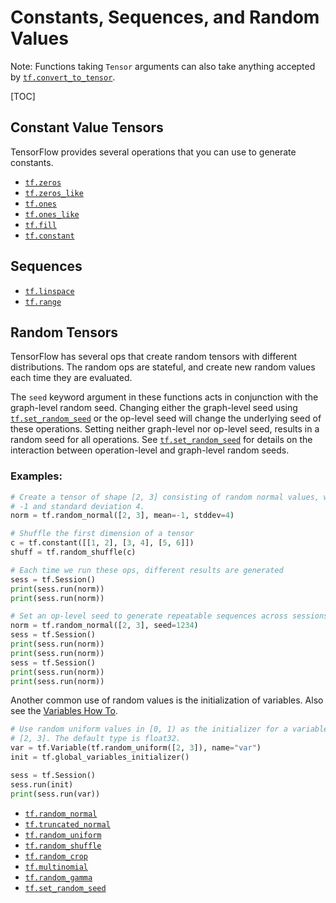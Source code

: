 # Constants, Sequences, and Random Values

Note: Functions taking `Tensor` arguments can also take anything accepted by
<a href="../../api_docs/python/tf/convert_to_tensor.md"><code>tf.convert_to_tensor</code></a>.

[TOC]

<h2 id="Constant_Value_Tensors">Constant Value Tensors</h2>

TensorFlow provides several operations that you can use to generate constants.

*   <a href="../../api_docs/python/tf/zeros.md"><code>tf.zeros</code></a>
*   <a href="../../api_docs/python/tf/zeros_like.md"><code>tf.zeros_like</code></a>
*   <a href="../../api_docs/python/tf/ones.md"><code>tf.ones</code></a>
*   <a href="../../api_docs/python/tf/ones_like.md"><code>tf.ones_like</code></a>
*   <a href="../../api_docs/python/tf/fill.md"><code>tf.fill</code></a>
*   <a href="../../api_docs/python/tf/constant.md"><code>tf.constant</code></a>

<h2 id="Sequences">Sequences</h2>

*   <a href="../../api_docs/python/tf/lin_space.md"><code>tf.linspace</code></a>
*   <a href="../../api_docs/python/tf/range.md"><code>tf.range</code></a>

<h2 id="Random_Tensors">Random Tensors</h2>

TensorFlow has several ops that create random tensors with different
distributions.  The random ops are stateful, and create new random values each
time they are evaluated.

The `seed` keyword argument in these functions acts in conjunction with
the graph-level random seed. Changing either the graph-level seed using
<a href="../../api_docs/python/tf/set_random_seed.md"><code>tf.set_random_seed</code></a> or the
op-level seed will change the underlying seed of these operations. Setting
neither graph-level nor op-level seed, results in a random seed for all
operations.
See <a href="../../api_docs/python/tf/set_random_seed.md"><code>tf.set_random_seed</code></a>
for details on the interaction between operation-level and graph-level random
seeds.

### Examples:

```python
# Create a tensor of shape [2, 3] consisting of random normal values, with mean
# -1 and standard deviation 4.
norm = tf.random_normal([2, 3], mean=-1, stddev=4)

# Shuffle the first dimension of a tensor
c = tf.constant([[1, 2], [3, 4], [5, 6]])
shuff = tf.random_shuffle(c)

# Each time we run these ops, different results are generated
sess = tf.Session()
print(sess.run(norm))
print(sess.run(norm))

# Set an op-level seed to generate repeatable sequences across sessions.
norm = tf.random_normal([2, 3], seed=1234)
sess = tf.Session()
print(sess.run(norm))
print(sess.run(norm))
sess = tf.Session()
print(sess.run(norm))
print(sess.run(norm))
```

Another common use of random values is the initialization of variables. Also see
the <a href="../../guide/variables.md">Variables How To</a>.

```python
# Use random uniform values in [0, 1) as the initializer for a variable of shape
# [2, 3]. The default type is float32.
var = tf.Variable(tf.random_uniform([2, 3]), name="var")
init = tf.global_variables_initializer()

sess = tf.Session()
sess.run(init)
print(sess.run(var))
```

*   <a href="../../api_docs/python/tf/random_normal.md"><code>tf.random_normal</code></a>
*   <a href="../../api_docs/python/tf/truncated_normal.md"><code>tf.truncated_normal</code></a>
*   <a href="../../api_docs/python/tf/random_uniform.md"><code>tf.random_uniform</code></a>
*   <a href="../../api_docs/python/tf/random_shuffle.md"><code>tf.random_shuffle</code></a>
*   <a href="../../api_docs/python/tf/random_crop.md"><code>tf.random_crop</code></a>
*   <a href="../../api_docs/python/tf/multinomial.md"><code>tf.multinomial</code></a>
*   <a href="../../api_docs/python/tf/random_gamma.md"><code>tf.random_gamma</code></a>
*   <a href="../../api_docs/python/tf/set_random_seed.md"><code>tf.set_random_seed</code></a>
